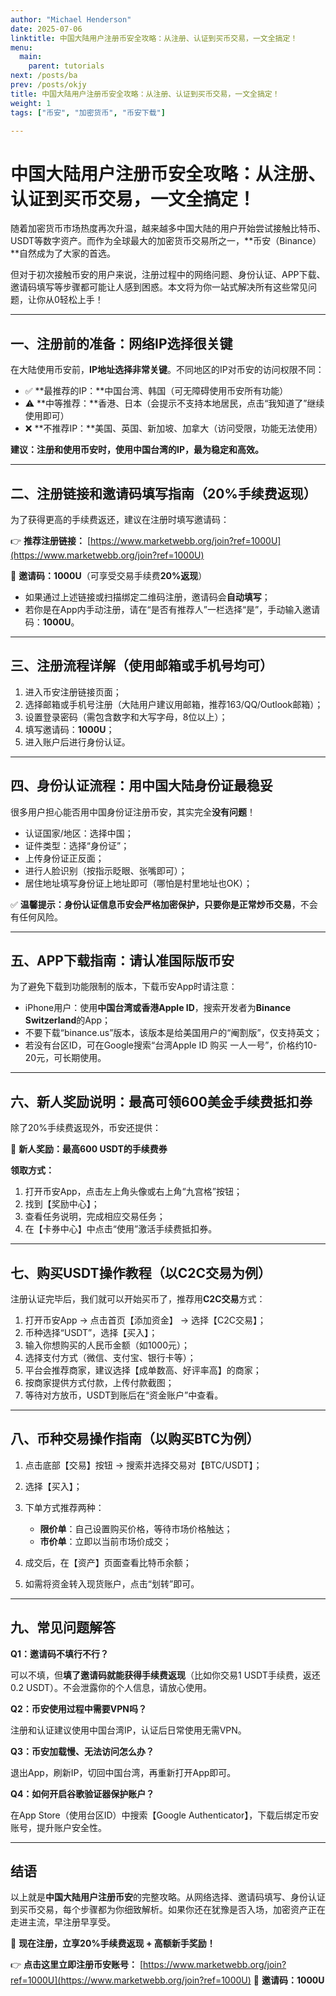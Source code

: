 ```yaml
---
author: "Michael Henderson"
date: 2025-07-06
linktitle: 中国大陆用户注册币安全攻略：从注册、认证到买币交易，一文全搞定！
menu:
  main:
    parent: tutorials
next: /posts/ba
prev: /posts/okjy
title: 中国大陆用户注册币安全攻略：从注册、认证到买币交易，一文全搞定！
weight: 1
tags: ["币安", "加密货币", "币安下载"]

---
```


# 中国大陆用户注册币安全攻略：从注册、认证到买币交易，一文全搞定！

随着加密货币市场热度再次升温，越来越多中国大陆的用户开始尝试接触比特币、USDT等数字资产。而作为全球最大的加密货币交易所之一，\*\*币安（Binance）\*\*自然成为了大家的首选。

但对于初次接触币安的用户来说，注册过程中的网络问题、身份认证、APP下载、邀请码填写等步骤都可能让人感到困惑。本文将为你一站式解决所有这些常见问题，让你从0轻松上手！

---

## 一、注册前的准备：网络IP选择很关键

在大陆使用币安前，**IP地址选择非常关键**。不同地区的IP对币安的访问权限不同：

* ✅ \*\*最推荐的IP：\*\*中国台湾、韩国（可无障碍使用币安所有功能）
* ⚠️ \*\*中等推荐：\*\*香港、日本（会提示不支持本地居民，点击“我知道了”继续使用即可）
* ❌ \*\*不推荐IP：\*\*美国、英国、新加坡、加拿大（访问受限，功能无法使用）

**建议：注册和使用币安时，使用中国台湾的IP，最为稳定和高效。**

---

## 二、注册链接和邀请码填写指南（20%手续费返现）

为了获得更高的手续费返还，建议在注册时填写邀请码：

👉 **推荐注册链接：**
[https://www.marketwebb.org/join?ref=1000U](https://www.marketwebb.org/join?ref=1000U)

📌 **邀请码：1000U**（可享受交易手续费**20%返现**）

* 如果通过上述链接或扫描绑定二维码注册，邀请码会**自动填写**；
* 若你是在App内手动注册，请在“是否有推荐人”一栏选择“是”，手动输入邀请码：**1000U**。

---

## 三、注册流程详解（使用邮箱或手机号均可）

1. 进入币安注册链接页面；
2. 选择邮箱或手机号注册（大陆用户建议用邮箱，推荐163/QQ/Outlook邮箱）；
3. 设置登录密码（需包含数字和大写字母，8位以上）；
4. 填写邀请码：**1000U**；
5. 进入账户后进行身份认证。

---

## 四、身份认证流程：用中国大陆身份证最稳妥

很多用户担心能否用中国身份证注册币安，其实完全**没有问题**！

* 认证国家/地区：选择中国；
* 证件类型：选择“身份证”；
* 上传身份证正反面；
* 进行人脸识别（按指示眨眼、张嘴即可）；
* 居住地址填写身份证上地址即可（哪怕是村里地址也OK）；

✅ **温馨提示：**身份认证信息币安会严格加密保护，只要你是**正常炒币交易**，不会有任何风险。

---

## 五、APP下载指南：请认准国际版币安

为了避免下载到功能限制的版本，下载币安App时请注意：

* iPhone用户：使用**中国台湾或香港Apple ID**，搜索开发者为**Binance Switzerland**的App；
* 不要下载“binance.us”版本，该版本是给美国用户的“阉割版”，仅支持英文；
* 若没有台区ID，可在Google搜索“台湾Apple ID 购买 一人一号”，价格约10-20元，可长期使用。

---

## 六、新人奖励说明：最高可领600美金手续费抵扣券

除了20%手续费返现外，币安还提供：

🎁 **新人奖励：最高600 USDT的手续费券**

**领取方式：**

1. 打开币安App，点击左上角头像或右上角“九宫格”按钮；
2. 找到【奖励中心】；
3. 查看任务说明，完成相应交易任务；
4. 在【卡券中心】中点击“使用”激活手续费抵扣券。

---

## 七、购买USDT操作教程（以C2C交易为例）

注册认证完毕后，我们就可以开始买币了，推荐用**C2C交易**方式：

1. 打开币安App → 点击首页【添加资金】 → 选择【C2C交易】；
2. 币种选择“USDT”，选择【买入】；
3. 输入你想购买的人民币金额（如1000元）；
4. 选择支付方式（微信、支付宝、银行卡等）；
5. 平台会推荐商家，建议选择【成单数高、好评率高】的商家；
6. 按商家提供方式付款，上传付款截图；
7. 等待对方放币，USDT到账后在“资金账户”中查看。

---

## 八、币种交易操作指南（以购买BTC为例）

1. 点击底部【交易】按钮 → 搜索并选择交易对【BTC/USDT】；
2. 选择【买入】；
3. 下单方式推荐两种：

   * **限价单**：自己设置购买价格，等待市场价格触达；
   * **市价单**：立即以当前市场价成交；
4. 成交后，在【资产】页面查看比特币余额；
5. 如需将资金转入现货账户，点击“划转”即可。

---

## 九、常见问题解答

**Q1：邀请码不填行不行？**

可以不填，但**填了邀请码就能获得手续费返现**（比如你交易1 USDT手续费，返还0.2 USDT）。不会泄露你的个人信息，请放心使用。

**Q2：币安使用过程中需要VPN吗？**

注册和认证建议使用中国台湾IP，认证后日常使用无需VPN。

**Q3：币安加载慢、无法访问怎么办？**

退出App，刷新IP，切回中国台湾，再重新打开App即可。

**Q4：如何开启谷歌验证器保护账户？**

在App Store（使用台区ID）中搜索【Google Authenticator】，下载后绑定币安账号，提升账户安全性。

---

## 结语

以上就是**中国大陆用户注册币安**的完整攻略。从网络选择、邀请码填写、身份认证到买币交易，每个步骤都为你细致解析。如果你还在犹豫是否入场，加密资产正在走进主流，早注册早享受。

🎯 **现在注册，立享20%手续费返现 + 高额新手奖励！**

👉 **点击这里立即注册币安账号：**
[https://www.marketwebb.org/join?ref=1000U](https://www.marketwebb.org/join?ref=1000U)
📌 **邀请码：1000U**

